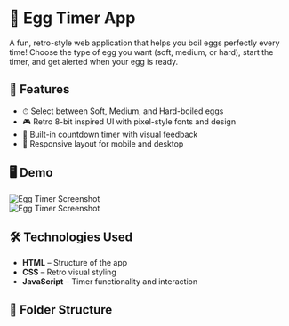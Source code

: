 # 🥚 Egg Timer App

A fun, retro-style web application that helps you boil eggs perfectly every time! Choose the type of egg you want (soft, medium, or hard), start the timer, and get alerted when your egg is ready.

## 🚀 Features

- ⏱ Select between Soft, Medium, and Hard-boiled eggs
- 🎮 Retro 8-bit inspired UI with pixel-style fonts and design
- 🔔 Built-in countdown timer with visual feedback
- 📱 Responsive layout for mobile and desktop

## 🖥️ Demo

![Egg Timer Screenshot](https://github.com/user-attachments/assets/95e6df9c-7148-49c8-9ec6-d1474a414c8f)  
![Egg Timer Screenshot](https://github.com/user-attachments/assets/ad2763e8-54bb-4d4d-964f-415cf729b3a0)






## 🛠️ Technologies Used

- **HTML** – Structure of the app
- **CSS** – Retro visual styling
- **JavaScript** – Timer functionality and interaction

## 📂 Folder Structure

